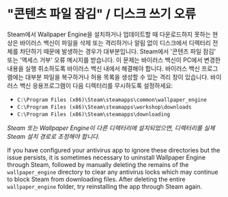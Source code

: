 # "콘텐츠 파일 잠김" / 디스크 쓰기 오류

Steam에서 Wallpaper Engine을 설치하거나 업데이트할 때 다운로드하지 못하는 현상은 바이러스 백신이 파일을 삭제 또는 격리하거나 알림 없이 디스크에서 디렉터리 전체를 차단하기 때문에 발생하는 경우가 대부분입니다. Steam에서 '콘텐츠 파일 잠김' 또는 '액세스 거부' 오류 메시지를 받습니다. 이 문제는 바이러스 백신이 PC에서 변경한 내용을 실행 취소하도록 바이러스 백신 내에서 해결해야 합니다. 바이러스 백신 프로그램에는 대부분 파일을 복구하거나 허용 목록을 생성할 수 있는 격리 창이 있습니다. 바이러스 백신 응용프로그램이 다음 디렉터리를 무시하도록 설정하세요:

* `C:\Program Files (x86)\Steam\steamapps\common\wallpaper_engine`
* `C:\Program Files (x86)\Steam\steamapps\workshop\downloads`
* `C:\Program Files (x86)\Steam\steamapps\downloading`

*Steam 또는 Wallpaper Engine이 다른 디렉터리에 설치되었으면, 디렉터리를 실제 Steam 설치 경로로 조정해야 합니다.*

If you have configured your antivirus app to ignore these directories but the issue persists, it is sometimes necessary to uninstall Wallpaper Engine through Steam, followed by manually deleting the remains of the `wallpaper_engine` directory to clear any antivirus locks which may continue to block Steam from downloading files. After deleting the entire `wallpaper_engine` folder, try reinstalling the app through Steam again.